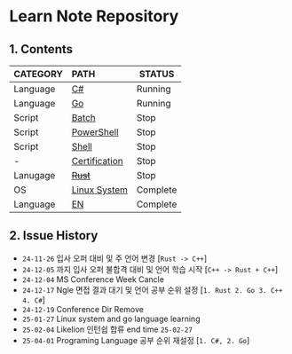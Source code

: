 # Learn Note Repository

## 1. Contents
| CATEGORY | PATH                              | STATUS   |
| :------- | :-------------------------------- | -------- |
| Language | [C#](./CS/)                       | Running  |
| Language | [Go](./Go/)                       | Running  |
| Script   | [Batch](./Batch/)                 | Stop     |
| Script   | [PowerShell](./PowerShell/)       | Stop     |
| Script   | [Shell](./Shell/)                 | Stop     |
| -        | [Certification](./Certification/) | Stop     |
| Lanugage | [~~Rust~~](./Rust/)               | Stop     |
| OS       | [Linux System](./Linux/)          | Complete |
| Language | [EN](./English/Note.md)           | Complete |

## 2. Issue History
* `24-11-26` 입사 오퍼 대비 및 주 언어 변경 [`Rust -> C++`]
* `24-12-05` 까지 입사 오퍼 불합격 대비 및 언어 학습 시작 [`C++ -> Rust + C++`]
* `24-12-04` MS Conference Week Cancle
* `24-12-17` Ngle 면접 결과 대기 및 언어 공부 순위 설정 [`1. Rust 2. Go 3. C++ 4. C#`]
* `24-12-19` Conference Dir Remove
* `25-01-27` Linux system and go language learning
* `25-02-04` Likelion 인턴쉽 합류 end time `25-02-27`
* `25-04-01` Programing Language 공부 순위 재설정 [`1. C#, 2. Go`]
